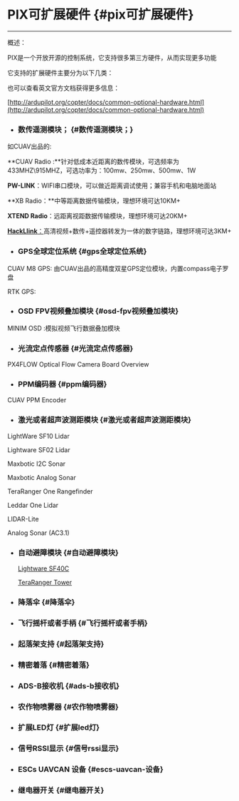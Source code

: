 # PIX可扩展硬件 {#pix可扩展硬件}

---

概述：

PIX是一个开放开源的控制系统，它支持很多第三方硬件，从而实现更多功能

它支持的扩展硬件主要分为以下几类：

也可以查看英文官方文档获得更多信息：

[http://ardupilot.org/copter/docs/common-optional-hardware.html](http://ardupilot.org/copter/docs/common-optional-hardware.html)

* ### 数传遥测模块； {#数传遥测模块；}

如CUAV出品的:

**CUAV Radio :**针对低成本近距离的数传模块，可选频率为433MHZ\915MHZ，可选功率为：100mw、250mw、500mw、1W

**PW-LINK**：WIFI串口模块，可以做近距离调试使用；兼容手机和电脑地面站

**XB Radio：**中等距离数据传输模块，理想环境可达10KM+

**XTEND Radio**：远距离视距数据传输模块，理想环境可达20KM+

[**HackLlink**：](http://doc.cuav.net/hacklink/)高清视频+数传+遥控器转发为一体的数字链路，理想环境可达3KM+

* ### GPS全球定位系统 {#gps全球定位系统}

CUAV M8 GPS: 由CUAV出品的高精度双星GPS定位模块，内置compass电子罗盘

RTK GPS:

* ### OSD FPV视频叠加模块 {#osd-fpv视频叠加模块}

MINIM OSD :模拟视频飞行数据叠加模块

* ### 光流定点传感器 {#光流定点传感器}

PX4FLOW Optical Flow Camera Board Overview

* ### PPM编码器 {#ppm编码器}

CUAV PPM Encoder

* ### 激光或者超声波测距模块 {#激光或者超声波测距模块}

LightWare SF10 Lidar

Lightware SF02 Lidar

Maxbotic I2C Sonar

Maxbotic Analog Sonar

TeraRanger One Rangefinder

Leddar One Lidar

LIDAR-Lite

Analog Sonar \(AC3.1\)

* ### 自动避障模块 {#自动避障模块}

  [Lightware SF40C](http://ardupilot.org/copter/docs/common-lightware-sf40c-objectavoidance.html)

  [TeraRanger Tower](http://ardupilot.org/copter/docs/common-teraranger-tower-objectavoidance.html)

* ### 降落伞 {#降落伞}
* ### 飞行摇杆或者手柄 {#飞行摇杆或者手柄}
* ### 起落架支持 {#起落架支持}
* ### 精密着落 {#精密着落}
* ### ADS-B接收机 {#ads-b接收机}
* ### 农作物喷雾器 {#农作物喷雾器}
* ### 扩展LED灯 {#扩展led灯}
* ### 信号RSSI显示 {#信号rssi显示}
* ### ESCs UAVCAN 设备 {#escs-uavcan-设备}
* ### 继电器开关 {#继电器开关}



